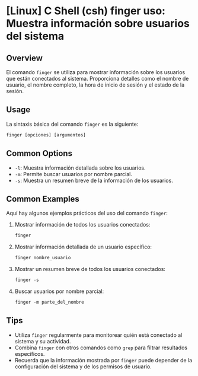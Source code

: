 # [Linux] C Shell (csh) finger uso: Muestra información sobre usuarios del sistema

## Overview
El comando `finger` se utiliza para mostrar información sobre los usuarios que están conectados al sistema. Proporciona detalles como el nombre de usuario, el nombre completo, la hora de inicio de sesión y el estado de la sesión.

## Usage
La sintaxis básica del comando `finger` es la siguiente:

```csh
finger [opciones] [argumentos]
```

## Common Options
- `-l`: Muestra información detallada sobre los usuarios.
- `-m`: Permite buscar usuarios por nombre parcial.
- `-s`: Muestra un resumen breve de la información de los usuarios.

## Common Examples
Aquí hay algunos ejemplos prácticos del uso del comando `finger`:

1. Mostrar información de todos los usuarios conectados:
   ```csh
   finger
   ```

2. Mostrar información detallada de un usuario específico:
   ```csh
   finger nombre_usuario
   ```

3. Mostrar un resumen breve de todos los usuarios conectados:
   ```csh
   finger -s
   ```

4. Buscar usuarios por nombre parcial:
   ```csh
   finger -m parte_del_nombre
   ```

## Tips
- Utiliza `finger` regularmente para monitorear quién está conectado al sistema y su actividad.
- Combina `finger` con otros comandos como `grep` para filtrar resultados específicos.
- Recuerda que la información mostrada por `finger` puede depender de la configuración del sistema y de los permisos de usuario.